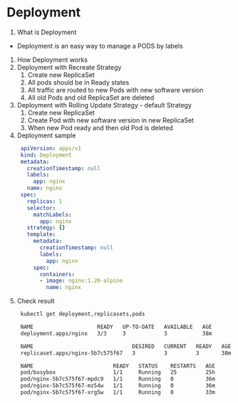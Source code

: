 # Deployment

1. What is Deployment
- Deployment is an easy way to manage a PODS by labels
1. How Deployment works
1. Deployment with Recreate Strategy
   1. Create new ReplicaSet
   1. All pods should be in Ready states
   1. All traffic are routed to new Pods with new software version
   1. All old Pods and old ReplicaSet are deleted
1. Deployment with Rolling Update Strategy - default Strategy
   1. Create new ReplicaSet
   1. Create Pod with new software version in new ReplicaSet
   1. When new Pod ready and then old Pod is deleted
1. Deployment sample
   ```yaml
    apiVersion: apps/v1
    kind: Deployment
    metadata:
      creationTimestamp: null
      labels:
        app: nginx
      name: nginx
    spec:
      replicas: 1
      selector:
        matchLabels:
          app: nginx
      strategy: {}
      template:
        metadata:
          creationTimestamp: null
          labels:
            app: nginx
        spec:
          containers:
          - image: nginx:1.20-alpine
            name: nginx
   ```
1. Check result
   ```bash
    kubectl get deployment,replicasets,pods

    NAME                    READY   UP-TO-DATE   AVAILABLE   AGE
    deployment.apps/nginx   3/3     3            3           38m

    NAME                               DESIRED   CURRENT   READY   AGE
    replicaset.apps/nginx-5b7c575f67   3         3         3       38m

    NAME                         READY   STATUS    RESTARTS   AGE
    pod/busybox                  1/1     Running   25         25h
    pod/nginx-5b7c575f67-mpdc9   1/1     Running   0          36m
    pod/nginx-5b7c575f67-mz54w   1/1     Running   0          36m
    pod/nginx-5b7c575f67-xrg5w   1/1     Running   0          33m
   ```

